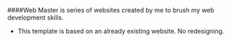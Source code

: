 ####Web Master is series of websites created by me to brush my web development skills.
- This template is based on an already existing website. No redesigning.
